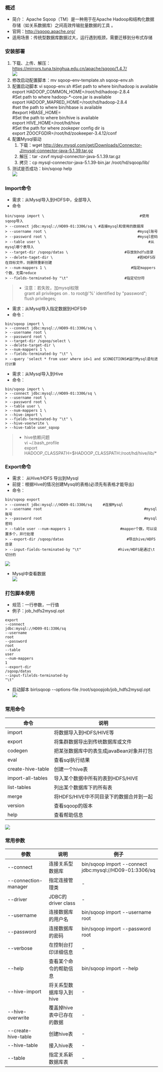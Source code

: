 ### 概述
+ 简介： Apache Sqoop（TM）是一种用于在Apache Hadoop和结构化数据存储（如关系数据库）之间高效传输批量数据的工具 。      
+ 官网：http://sqoop.apache.org/         
+ 适用场景：传统型数据库数据过大，运行遇到瓶颈，需要迁移到分布式存储
### 安装部署
1. 下载、上传、解压：https://mirrors.tuna.tsinghua.edu.cn/apache/sqoop/1.4.7/        
![](img/down.png)
2. 修改启动配置脚本：mv sqoop-env-template.sh sqoop-env.sh
3. 配置启动脚本 vi sqoop-env.sh
\#Set path to where bin/hadoop is available  
export HADOOP_COMMON_HOME=/root/hd/hadoop-2.8.4     
\#Set path to where hadoop-*-core.jar is available      
export HADOOP_MAPRED_HOME=/root/hd/hadoop-2.8.4     
\#set the path to where bin/hbase is available      
\#export HBASE_HOME=        
\#Set the path to where bin/hive is available       
export HIVE_HOME=/root/hd/hive      
\#Set the path for where zookeper config dir is     
export ZOOCFGDIR=/root/hd/zookeeper-3.4.12/conf
4. 配置Mysql驱动
    1. 下载：wget http://dev.mysql.com/get/Downloads/Connector-J/mysql-connector-java-5.1.39.tar.gz
    2. 解压：tar -zxvf mysql-connector-java-5.1.39.tar.gz
    3. 拷贝：cp mysql-connector-java-5.1.39-bin.jar /root/hd/sqoop/lib/
5. 测试是否成功：bin/sqoop help        
![](img/test.png)
### Import命令
+ 需求：从Mysql导入到HDFS中，全部导入
+ 命令
```
bin/sqoop import \                                            #使用sqoop导入
> --connect jdbc:mysql://HD09-01:3306/sq \ #连接mysql和使用的数据库
> --username root \                                          #mysql账号
> --password root \                                          #mysql密码
> --table user \                                                  #从mysql哪个表导入
> --target-dir /sqoop/datas \                          #存放到hdfs目录
> --delete-taget-dir \                                       #若HDFS存在目标文件，则删除重新创建
> --num-mappers 1 \                                       #指定mappers个数，无需reduce
> --fields-terminated-by "\t"                          #指定切分符
```
> - 注意：若失败，加mysql权限     
grant all privileges on *.* to root@'%' identified by "password";       
flush privileges;
+ 需求：从Mysql导入指定数据到HDFS中
+ 命令：
```
bin/sqoop import \
> --connect jdbc:mysql://HD09-01:3306/sq \
> --username root \
> --password root \
> --target-dir /sqoop/select \
> --delete-target-dir \
> --num-mappers 1 \
> --fields-terminated-by "\t" \
> --query 'select * from user where id=1 and $CONDITIONS#运行Mysql语句进行计算
```
+ 需求：从Mysql导入到Hive
+ 命令：
```
bin/sqoop import \
> --connect jdbc:mysql://HD09-01:3306/sq \
> --username root \
> --password root \
> --table user \ 
> --num-mappers 1 \
> --hive-import \
> --fields-terminated-by "\t" \
> --hive-voerwrite \
> --hive-table user_sqoop
```
> -  hive依赖问题   
vi ~/.bash_profile      
export HADOOP_CLASSPATH=$HADOOP_CLASSPATH:/root/hd/hive/lib/*
### Export命令
+ 需求： 从Hive/HDFS 导出到Mysql
+ 前提：根据Hive的情况创建Mysql的表格(必须先有表格才能导出)
+ 命令：
```
bin/sqoop export 
> --connect jdbc:mysql://HD09-01:3306/sq     #连接Mysql
> --username root                                               #mysql账号
> --password root                                               #mysql密码
> --table user --num-mappers 1                       #mapper个数，可以设置多个，并行处理
> --export-dir /sqoop/datas                             #导出hive/HDFS目录
> --input-fields-terminated-by "\t"                 #hive/HDFS是通过\t切分的
```
![](img/export1.png)
+ Mysql中查看数据        
![](img/mysqlselect.png)
### 打包脚本使用
+ 规范：一行参数，一行值
+ 例子：job_hdfs2mysql.opt
```
export
--connect
jdbc:mysql://HD09-01:3306/sq
--username
root
--password
root
--table
user
--num-mappers
1
--export-dir
/sqoop/datas
--input-filelds-terminated-by
"\t"
```
+ 启动脚本 bin\sqoop --options-file /root/sqoopjob/job_hdfs2mysql.opt       
![](img/startscript.png)
### 常用命令
|命令|说明|
|---|---|
|import|将数据导入到HDFS/HIVE等|
|export|将集群数据导出到传统数据库或文件|
|codegen|把某张数据库中的表生成javaBean对象并打包|
|eval|查看sql执行结果|
|create-hive-table|创建一个hive表|
|import-all-tables|导入某个数据中所有的表到HDFS/HIVE|
|list-tables|列出某个数据库下的所有表|
|merge|将HDFS/HIVE中不同目录下的数据合并到一起|
|version|查看sqoop的版本|
|help|查看帮助信息|   

![](img/help.png)
### 常用参数
|参数|说明|例子|
|---|---|---|
|--connect|连接关系型数据库|bin/sqoop import --connect  jdbc:mysql://HD09-01:3306/sq|
|--connection-manager|指定连接管理类|-|
|--driver|JDBC的driver class|-|
|--username|连接数据库的用户名|bin/sqoop import --username root|
|--password|连接数据库的密码|bin/sqoop import --password root|
|--verbose|在控制台打印详细信息|-|
|--help|查看某个命令的帮助信息|bin/sqoop import --help|
|--hive-import|将关系型数据库导入到hive|-|
|--hive-overwrite|覆盖掉hive表中已存在的数据|-|
|--create-hive-table|创建hive表|-|
|--hive-table|接入hive表|-|
|--table|指定关系新数据库表|-|
